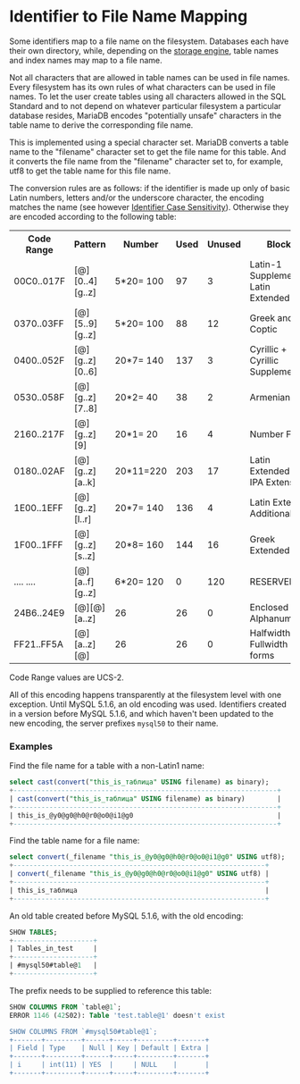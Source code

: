 # Identifier to File Name Mapping

Some identifiers map to a file name on the filesystem. Databases each have their own directory, while, depending on the [storage engine](storage-engine), table names and index names may map to a file name.

Not all characters that are allowed in table names can be used in file names. Every filesystem has its own rules of what characters can be used in file names. To let the user create tables using all characters allowed in the SQL Standard and to not depend on whatever particular filesystem a particular database resides, MariaDB encodes "potentially unsafe" characters in the table name to derive the corresponding file name.

This is implemented using a special character set. MariaDB converts a table name to the "filename" character set to get the file name for this table. And it converts the file name from the "filename" character set to, for example, utf8 to get the table name for this file name.

The conversion rules are as follows: if the identifier is made up only of basic Latin numbers, letters and/or the underscore character, the encoding matches the name (see however [Identifier Case Sensitivity](/sql-statements-structure/sql-language-structure/identifier-case-sensitivity/)). Otherwise they are encoded according to the following table:

<table><tbody><tr><th>Code Range</th><th>Pattern</th><th>Number</th><th>Used</th><th>Unused</th><th>Blocks</th></tr>
<tr><td>00C0..017F</td><td>[@][0..4][g..z]</td><td>5*20= 100</td><td>97</td><td>3</td><td>Latin-1 Supplement + Latin Extended-A</td></tr>
<tr><td>0370..03FF</td><td>[@][5..9][g..z]</td><td>5*20= 100</td><td>88</td><td>12</td><td>Greek and Coptic</td></tr>
<tr><td>0400..052F</td><td>[@][g..z][0..6]</td><td>20*7= 140</td><td>137</td><td>3</td><td>Cyrillic + Cyrillic Supplement</td></tr>
<tr><td>0530..058F</td><td>[@][g..z][7..8]</td><td>20*2= 40</td><td>38</td><td>2</td><td>Armenian</td></tr>
<tr><td>2160..217F</td><td>[@][g..z][9]</td><td>20*1= 20</td><td>16</td><td>4</td><td>Number Forms</td></tr>
<tr><td>0180..02AF</td><td>[@][g..z][a..k]</td><td>20*11=220</td><td>203</td><td>17</td><td>Latin Extended-B + IPA Extensions</td></tr>
<tr><td>1E00..1EFF</td><td>[@][g..z][l..r]</td><td>20*7= 140</td><td>136</td><td>4</td><td>Latin Extended Additional</td></tr>
<tr><td>1F00..1FFF</td><td>[@][g..z][s..z]</td><td>20*8= 160</td><td>144</td><td>16</td><td>Greek Extended</td></tr>
<tr><td>.... ....</td><td>[@][a..f][g..z]</td><td>6*20= 120</td><td>0</td><td>120</td><td>RESERVED</td></tr>
<tr><td>24B6..24E9</td><td>[@][@][a..z]</td><td>26</td><td>26</td><td>0</td><td>Enclosed Alphanumerics</td></tr>
<tr><td>FF21..FF5A</td><td>[@][a..z][@]</td><td>26</td><td>26</td><td>0</td><td>Halfwidth and Fullwidth forms</td></tr>
</tbody></table>

Code Range values are UCS-2.

All of this encoding happens transparently at the filesystem level with one exception. Until MySQL 5.1.6, an old encoding was used. Identifiers created in a version before MySQL 5.1.6, and which haven't been updated to the new encoding, the server prefixes `mysql50` to their name.

### Examples

Find the file name for a table with a non-Latin1 name:

```sql
select cast(convert("this_is_таблица" USING filename) as binary);
+------------------------------------------------------------------+
| cast(convert("this_is_таблица" USING filename) as binary)        |
+------------------------------------------------------------------+
| this_is_@y0@g0@h0@r0@o0@i1@g0                                    |
+------------------------------------------------------------------+
```

Find the table name for a file name:

```sql
select convert(_filename "this_is_@y0@g0@h0@r0@o0@i1@g0" USING utf8);
+---------------------------------------------------------------+
| convert(_filename "this_is_@y0@g0@h0@r0@o0@i1@g0" USING utf8) |
+---------------------------------------------------------------+
| this_is_таблица                                               |
+---------------------------------------------------------------+
```

An old table created before MySQL 5.1.6, with the old encoding:

```sql
SHOW TABLES;
+--------------------+
| Tables_in_test     |
+--------------------+
| #mysql50#table@1   |
+--------------------+
```

The prefix needs to be supplied to reference this table:

```sql
SHOW COLUMNS FROM `table@1`;
ERROR 1146 (42S02): Table 'test.table@1' doesn't exist

SHOW COLUMNS FROM `#mysql50#table@1`;
+-------+---------+------+-----+---------+-------+
| Field | Type    | Null | Key | Default | Extra |
+-------+---------+------+-----+---------+-------+
| i     | int(11) | YES  |     | NULL    |       |
+-------+---------+------+-----+---------+-------+
```